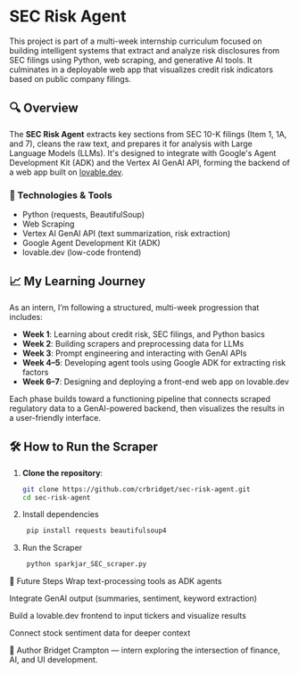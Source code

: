 # SEC Risk Agent

This project is part of a multi-week internship curriculum focused on building intelligent systems that extract and analyze risk disclosures from SEC filings using Python, web scraping, and generative AI tools. It culminates in a deployable web app that visualizes credit risk indicators based on public company filings.

## 🔍 Overview

The **SEC Risk Agent** extracts key sections from SEC 10-K filings (Item 1, 1A, and 7), cleans the raw text, and prepares it for analysis with Large Language Models (LLMs). It's designed to integrate with Google's Agent Development Kit (ADK) and the Vertex AI GenAI API, forming the backend of a web app built on [lovable.dev](https://www.lovable.dev).

### 🔧 Technologies & Tools
- Python (requests, BeautifulSoup)
- Web Scraping
- Vertex AI GenAI API (text summarization, risk extraction)
- Google Agent Development Kit (ADK)
- lovable.dev (low-code frontend)

## 📈 My Learning Journey

As an intern, I’m following a structured, multi-week progression that includes:

- **Week 1**: Learning about credit risk, SEC filings, and Python basics  
- **Week 2**: Building scrapers and preprocessing data for LLMs  
- **Week 3**: Prompt engineering and interacting with GenAI APIs  
- **Week 4–5**: Developing agent tools using Google ADK for extracting risk factors  
- **Week 6–7**: Designing and deploying a front-end web app on lovable.dev  

Each phase builds toward a functioning pipeline that connects scraped regulatory data to a GenAI-powered backend, then visualizes the results in a user-friendly interface.

## 🛠 How to Run the Scraper

1. **Clone the repository**:
   ```bash
   git clone https://github.com/crbridget/sec-risk-agent.git
   cd sec-risk-agent
   
2. Install dependencies
   ```bash
    pip install requests beautifulsoup4

4. Run the Scraper
   ```bash
    python sparkjar_SEC_scraper.py

📌 Future Steps
Wrap text-processing tools as ADK agents

Integrate GenAI output (summaries, sentiment, keyword extraction)

Build a lovable.dev frontend to input tickers and visualize results

Connect stock sentiment data for deeper context

👤 Author
Bridget Crampton — intern exploring the intersection of finance, AI, and UI development.

